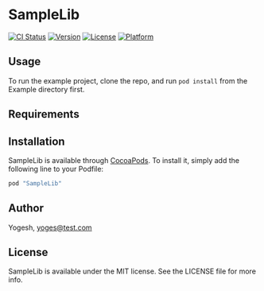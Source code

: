 # SampleLib

[![CI Status](http://img.shields.io/travis/Yogesh/SampleLib.svg?style=flat)](https://travis-ci.org/Yogesh/SampleLib)
[![Version](https://img.shields.io/cocoapods/v/SampleLib.svg?style=flat)](http://cocoapods.org/pods/SampleLib)
[![License](https://img.shields.io/cocoapods/l/SampleLib.svg?style=flat)](http://cocoapods.org/pods/SampleLib)
[![Platform](https://img.shields.io/cocoapods/p/SampleLib.svg?style=flat)](http://cocoapods.org/pods/SampleLib)

## Usage

To run the example project, clone the repo, and run `pod install` from the Example directory first.

## Requirements

## Installation

SampleLib is available through [CocoaPods](http://cocoapods.org). To install
it, simply add the following line to your Podfile:

```ruby
pod "SampleLib"
```

## Author

Yogesh, yoges@test.com

## License

SampleLib is available under the MIT license. See the LICENSE file for more info.
